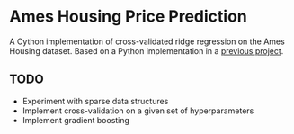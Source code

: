 # Ames Housing Price Prediction

A Cython implementation of cross-validated ridge regression on the Ames Housing dataset. Based on a Python implementation in a [previous project](https://github.com/CerJesus/CS221FinalProject).

## TODO

 * Experiment with sparse data structures
 * Implement cross-validation on a given set of hyperparameters
 * Implement gradient boosting
